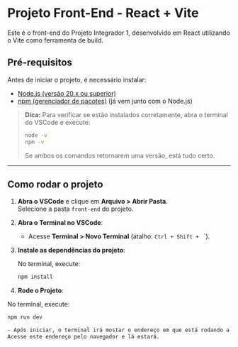 # Projeto Front-End - React + Vite

Este é o front-end do Projeto Integrador 1, desenvolvido em React utilizando o Vite como ferramenta de build.

## Pré-requisitos

Antes de iniciar o projeto, é necessário instalar:

- [Node.js (versão 20.x ou superior)](https://nodejs.org/)
- [npm (gerenciador de pacotes)](https://www.npmjs.com/) (já vem junto com o Node.js)

> **Dica:** Para verificar se estão instalados corretamente, abra o terminal do VSCode e execute:
> ```bash
> node -v
> npm -v
> ```
> Se ambos os comandos retornarem uma versão, está tudo certo.

---

## Como rodar o projeto

1. **Abra o VSCode** e clique em **Arquivo > Abrir Pasta**.  
   Selecione a pasta `front-end` do projeto.

2. **Abra o Terminal no VSCode**:
   - Acesse **Terminal > Novo Terminal** (atalho: `Ctrl + Shift + ` `).

3. **Instale as dependências do projeto**:

   No terminal, execute:

   ```bash
   npm install

4. **Rode o Projeto**:

 No terminal, execute:

 ```bash
 npm run dev

 - Após iniciar, o terminal irá mostar o endereço em que está rodando a aplicação
Acesse este endereço pelo navegador e lá estará.

